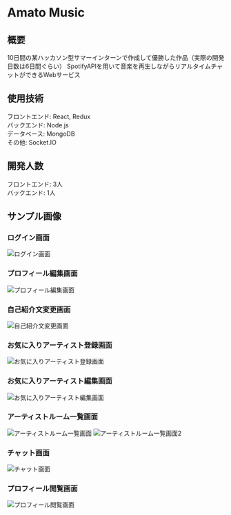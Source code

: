 # Amato Music

## 概要
10日間の某ハッカソン型サマーインターンで作成して優勝した作品（実際の開発日数は6日間ぐらい）
SpotifyAPIを用いて音楽を再生しながらリアルタイムチャットができるWebサービス

## 使用技術
フロントエンド: React, Redux  
バックエンド: Node.js  
データベース: MongoDB  
その他: Socket.IO

## 開発人数
フロントエンド: 3人  
バックエンド: 1人  

## サンプル画像

### ログイン画面
![ログイン画面](https://github.com/yujialves/amato-music/blob/images/images/login.jpg)

### プロフィール編集画面
![プロフィール編集画面](https://github.com/yujialves/amato-music/blob/images/images/profile-change.jpg)

### 自己紹介文変更画面
![自己紹介文変更画面](https://github.com/yujialves/amato-music/blob/images/images/intro.jpg)

### お気に入りアーティスト登録画面
![お気に入りアーティスト登録画面](https://github.com/yujialves/amato-music/blob/images/images/register-artist.jpg)

### お気に入りアーティスト編集画面
![お気に入りアーティスト編集画面](https://github.com/yujialves/amato-music/blob/images/images/edit-artist.jpg)

### アーティストルーム一覧画面
![アーティストルーム一覧画面](https://github.com/yujialves/amato-music/blob/images/images/artist.jpg)
![アーティストルーム一覧画面2](https://github.com/yujialves/amato-music/blob/images/images/artist2.jpg)

### チャット画面
![チャット画面](https://github.com/yujialves/amato-music/blob/images/images/chat.jpg)

### プロフィール閲覧画面
![プロフィール閲覧画面](https://github.com/yujialves/amato-music/blob/images/images/profile.jpg)
